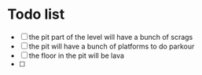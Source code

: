 # Todo list
- [ ] the pit part of the level will have a bunch of scrags
- [ ] the pit will have a bunch of platforms to do parkour
- [ ] the floor in the pit will be lava
- [ ] 